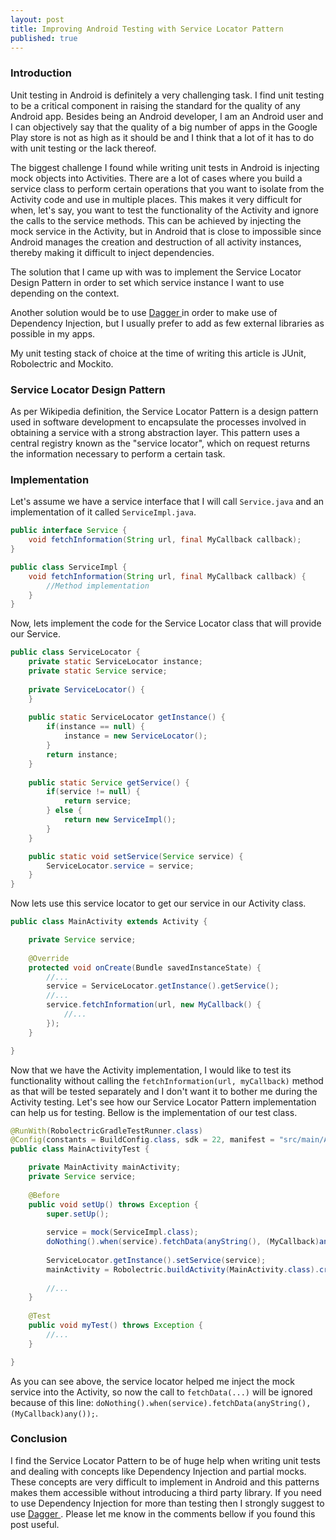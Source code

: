 ```yaml
---
layout: post
title: Improving Android Testing with Service Locator Pattern
published: true
---
```


### Introduction

Unit testing in Android is definitely a very challenging task. I find unit testing to be a critical component in raising the standard for the quality of any Android app. Besides being an Android developer, I am an Android user and I can objectively say that the quality of a big number of apps in the Google Play store is not as high as it should be and I think that a lot of it has to do with unit testing or the lack thereof.

The biggest challenge I found while writing unit tests in Android is injecting mock objects into Activities. There are a lot of cases where you build a service class to perform certain operations that you want to isolate from the Activity code and use in multiple places. This makes it very difficult for when, let's say, you want to test the functionality of the Activity and ignore the calls to the service methods. This can be achieved by injecting the mock service in the Activity, but in Android that is close to impossible since Android manages the creation and destruction of all activity instances, thereby making it difficult to inject dependencies. 

The solution that I came up with was to implement the Service Locator Design Pattern in order to set which service instance I want to use depending on the context.

Another solution would be to use <a href="http://square.github.io/dagger/" target="_blank"> Dagger </a> in order to make use of Dependency Injection, but I usually prefer to add as few external libraries as possible in my apps.

My unit testing stack of choice at the time of writing this article is JUnit, Robolectric and Mockito.

### Service Locator Design Pattern

As per Wikipedia definition, the Service Locator Pattern is a design pattern used in software development to encapsulate the processes involved in obtaining a service with a strong abstraction layer. This pattern uses a central registry known as the "service locator", which on request returns the information necessary to perform a certain task.

### Implementation

Let's assume we have a service interface that I will call `Service.java` and an implementation of it called `ServiceImpl.java`.

``` java 
public interface Service {
    void fetchInformation(String url, final MyCallback callback);
}
```

```java
public class ServiceImpl {
    void fetchInformation(String url, final MyCallback callback) {
        //Method implementation
    }
}
```

Now, lets implement the code for the Service Locator class that will provide our Service.

``` java
public class ServiceLocator {
    private static ServiceLocator instance;
    private static Service service;
    
    private ServiceLocator() {
    }
    
    public static ServiceLocator getInstance() {
        if(instance == null) {
            instance = new ServiceLocator();
        }
        return instance;
    }
    
    public static Service getService() {
        if(service != null) {
            return service;
        } else {
            return new ServiceImpl();
        }
    }

    public static void setService(Service service) {
        ServiceLocator.service = service;
    }
}
```

Now lets use this service locator to get our service in our Activity class.

``` java
public class MainActivity extends Activity {

    private Service service;
    
    @Override
    protected void onCreate(Bundle savedInstanceState) {
        //...
        service = ServiceLocator.getInstance().getService();
        //...
        service.fetchInformation(url, new MyCallback() {
            //...
        });
    }

}
```

Now that we have the Activity implementation, I would like to test its functionality without calling the `fetchInformation(url, myCallback)` method as that will be tested separately and I don't want it to bother me during the Activity testing. Let's see how our Service Locator Pattern implementation can help us for testing. Bellow is the implementation of our test class.

``` java
@RunWith(RobolectricGradleTestRunner.class)
@Config(constants = BuildConfig.class, sdk = 22, manifest = "src/main/AndroidManifest.xml")
public class MainActivityTest {

    private MainActivity mainActivity;
    private Service service;
    
    @Before
    public void setUp() throws Exception {
        super.setUp();
        
        service = mock(ServiceImpl.class);
        doNothing().when(service).fetchData(anyString(), (MyCallback)any());
        
        ServiceLocator.getInstance().setService(service);
        mainActivity = Robolectric.buildActivity(MainActivity.class).create().get();
        
        //...
    }
    
    @Test
    public void myTest() throws Exception {
        //...
    }

}
```

As you can see above, the service locator helped me inject the mock service into the Activity, so now the call to `fetchData(...)` will be ignored because of this line: `doNothing().when(service).fetchData(anyString(), (MyCallback)any());`.

### Conclusion

I find the Service Locator Pattern to be of huge help when writing unit tests and dealing with concepts like Dependency Injection and partial mocks. These concepts are very difficult to implement in Android and this patterns makes them accessible without introducing a third party library. If you need to use Dependency Injection for more than testing then I strongly suggest to use <a href="http://square.github.io/dagger/" target="_blank"> Dagger </a>.
Please let me know in the comments bellow if you found this post useful.



